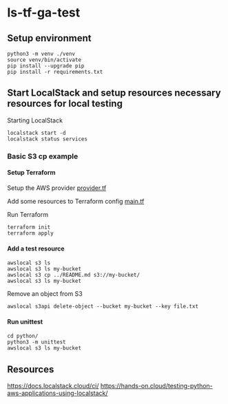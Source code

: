 # ls-tf-ga-test

## Setup environment
```
python3 -m venv ./venv
source venv/bin/activate
pip install --upgrade pip
pip install -r requirements.txt
```

## Start LocalStack and setup resources necessary resources for local testing
Starting LocalStack
```
localstack start -d
localstack status services
```

### Basic S3 cp example
#### Setup Terraform
Setup the AWS provider
[provider.tf](./terraform/provider.tf)

Add some resources to Terraform config
[main.tf](./terraform/main.tf)

Run Terraform
```
terraform init
terraform apply
```

#### Add a test resource
```
awslocal s3 ls
awslocal s3 ls my-bucket
awslocal s3 cp ../README.md s3://my-bucket/
awslocal s3 ls my-bucket
```

Remove an object from S3
```
awslocal s3api delete-object --bucket my-bucket --key file.txt
```

#### Run unittest
```
cd python/
python3 -m unittest
awslocal s3 ls my-bucket
```

## Resources
https://docs.localstack.cloud/ci/
https://hands-on.cloud/testing-python-aws-applications-using-localstack/
